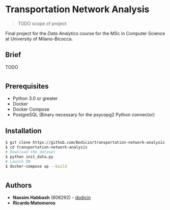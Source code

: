# Transportation Network Analysis
> TODO scope of project

Final project for the *Data Analytics* course for the MSc in Computer Science at University of Milano-Bicocca.

## Brief

TODO

#
## Prerequisites

* Python 3.0 or greater
* Docker
* Docker Compose
* PostgreSQL (Binary necessary for the psycopg2 Python connector)

## Installation
```sh
$ git clone https://github.com/Dodicin/transportation-network-analysis
$ cd transportation-network-analysis
# Download the dataset
$ python init_data.py
# Launch DB
$ docker-compose up --build
```

#
## Authors

* **Nassim Habbash** (808292) - [dodicin](https://github.com/dodicin)
* **Ricardo Matomoros** 